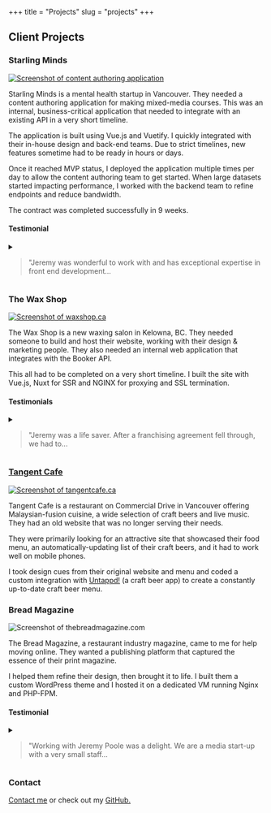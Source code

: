 +++
title = "Projects"
slug = "projects"
+++


<h2>Client Projects</h2>

<h3 class="testimonial">
  Starling Minds
</h3>

<div class="desktop-screenshot">
  <a href="/images/starling2.png" target="_blank">
    <img src="/images/starling2.png" alt="Screenshot of content authoring application">
  </a>
</div>

Starling Minds is a mental health startup in Vancouver. They needed a content authoring application for making mixed-media courses. This was an internal, business-critical application that needed to integrate with an existing API in a very short timeline.

The application is built using Vue.js and Vuetify. I quickly integrated with their in-house design and back-end teams. Due to strict timelines, new features sometime had to be ready in hours or days.

Once it reached MVP status, I deployed the application multiple times per day to allow the content authoring team to get started. When large datasets started impacting performance, I worked with the backend team to refine endpoints and reduce bandwidth.

The contract was completed successfully in 9 weeks.

<h4>Testimonial</h4>
<details>
 <summary>
  <blockquote> "Jeremy was wonderful to work with and has exceptional expertise in front end development...</blockquote>
 </summary>
 <blockquote>
... He is self-motivated, a forward thinker and has a positive mindset towards work. He has a strong technical background and I hope to work with him again in the future."
  
 --- Rajesh N., Senior Engineer
 
 "I worked with Jeremy to create a non-linear, responsive content authoring tool for Starling Minds. Jeremy did great work. He worked incredibly hard. He got the job done under a lot of pressure, and he was a pleasure to work with. He always made time for feedback and implemented requests in a smart and timely fashion. I look forward to our next opportunity to work together. Thanks Jeremy!"
 
 -- John O., Content Director
 </blockquote>
</details>

<h3 class="testimonial">
  The Wax Shop
</h3>

<div class="desktop-screenshot">
  <a href="https://waxshop.ca" target="_blank">
    <img src="/images/waxshop_screens.png" alt="Screenshot of waxshop.ca">
  </a>
</div>

The Wax Shop is a new waxing salon in Kelowna, BC. They needed someone to build and host their website, working with their design & marketing people. They also needed an internal web application that integrates with the Booker API.

This all had to be completed on a very short timeline. I built the site with Vue.js, Nuxt for SSR and NGINX for proxying and SSL termination.

<h4>Testimonials</h4>
<details>
 <summary>
  <blockquote> "Jeremy was a life saver. After a franchising agreement fell through, we had to...</blockquote>
 </summary>
 <blockquote>
...  rebrand and get a website and staff site made on very short notice. Jeremy guided us through the process, even helping us buy our domain name and setting up e-mail. Thanks for all your ongoing help!"
 </blockquote>
 -- Judy P., Owner
</details>

<h3 class="testimonial">
 <a href="https://tangentcafe.ca" target="_blank">
  Tangent Cafe
 </a>
</h3>

<div class="screenshot">
 <a href="https://tangentcafe.ca" target="_blank" title="Check out tangentcafe.ca">
  <img src="/images/tangent-shot-opt.png" alt="Screenshot of tangentcafe.ca">
 </a>
</div>


Tangent Cafe is a restaurant on Commercial Drive in Vancouver offering Malaysian-fusion cuisine, a wide selection of craft beers and live music. They had an old website that was no longer serving their needs.

They were primarily looking for an attractive site that showcased their food menu, an automatically-updating list of their craft beers, and it had to work well on mobile phones.

I took design cues from their original website and menu and coded a custom integration with <a href="https://untappd.com/" target="_blank" rel="noopener">Untappd!</a> (a craft beer app) to create a constantly up-to-date craft beer menu.


<h3 class="testimonial">
  Bread Magazine
</h3>

<div class="screenshot">
  <img src="/images/bread-shot-opt.png" alt="Screenshot of thebreadmagazine.com">
</div>

The Bread Magazine, a restaurant industry magazine, came to me for help moving online. They wanted a publishing platform that captured the essence of their print magazine.

I helped them refine their design, then brought it to life. I built them a custom WordPress theme and I hosted it on a dedicated VM running Nginx and PHP-FPM.

<h4>Testimonial</h4>

<details>
 <summary>
<blockquote> "Working with Jeremy Poole was a delight. We are a media start-up with a very small staff...</blockquote>
 </summary>
 <blockquote>
  ...We walked into our website building experience with naive expectations and vague ideas. Jeremy worked with us from the beginning and provided guidance in bouts of uncertainty. This was our first time doing anything like this but Jeremy was patient and prompt with our revisions. Now we have a beautiful and functional website that is in-line with our vision. We will certainly work with him again."

  --- Michelle W., Jr. Editor
 </blockquote>
</details>

### Contact

<a id="email" href="#">Contact me</a> or check out my <a href="https://github.com/jeremy21212121" target="_blank" rel="noopener">GitHub.</a>
